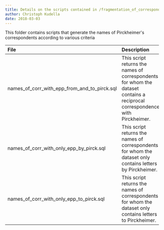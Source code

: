 ```yaml
---
title: Details on the scripts contained in /fragmentation_of_correspondents/
author: Christoph Kudella
date: 2018-03-03
---
```

This folder contains scripts that generate the names of Pirckheimer's correspondents according to various criteria

| File | Description |
| :------------- | :------------- |
| names_of_corr_with_epp_from_and_to_pirck.sql | This script returns the names of correspondents for whom the dataset contains a reciprocal correspondence with Pirckheimer. |
| names_of_corr_with_only_epp_by_pirck.sql | This script returns the names of correspondents for whom the dataset only contains letters by Pirckheimer. |
| names_of_corr_with_only_epp_to_pirck.sql | This script returns the names of correspondents for whom the dataset only contains letters to Pirckheimer. |
